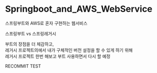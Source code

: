 # Springboot_and_AWS_WebService
스프링부트와 AWS로 혼자 구현하는 웹서비스  

스프링부트 vs 스프링레거시  

부트의 장점을 더 체감하고,  
레거시 프로젝트의에서 내가 구체적인 버전 설정을 할 수 있게 하기 위해  
레거시 프로젝트 한번 해보고 부트 사용하면서 다시 할 예정  

RECOMMIT TEST